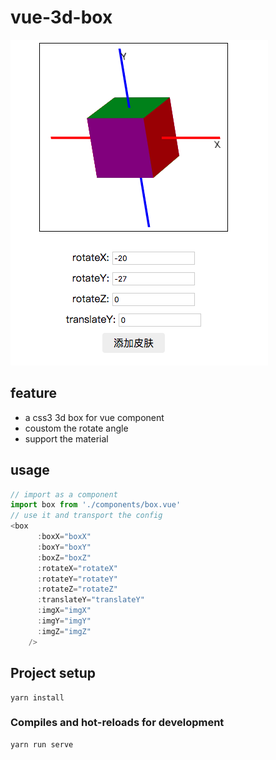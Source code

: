 # vue-3d-box
![](eg.png)
## feature
* a css3 3d box for vue component
* coustom the rotate angle
* support the material

## usage

```js
// import as a component
import box from './components/box.vue'
// use it and transport the config
<box 
      :boxX="boxX"
      :boxY="boxY"
      :boxZ="boxZ"
      :rotateX="rotateX"
      :rotateY="rotateY"
      :rotateZ="rotateZ"
      :translateY="translateY"
      :imgX="imgX"
      :imgY="imgY"
      :imgZ="imgZ"
    />
```

## Project setup
```
yarn install
```

### Compiles and hot-reloads for development
```
yarn run serve
```